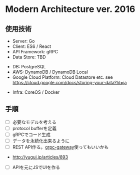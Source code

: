 # Modern Architecture ver. 2016

## 使用技術

* Server: Go
* Client: ES6 / React
* API Framework: gRPC
* Data Store: TBD
 - DB: PostgreSQL
 - AWS: DynamoDB / DynamoDB Local
 - Google Cloud Platform: Cloud Datastore etc. see https://cloud.google.com/docs/storing-your-data?hl=ja
* Infra: CoreOS / Docker

## 手順

* [ ] 必要なモデルを考える
* [ ] protocol bufferを定義
* [ ] gRPCでコード生成
* [ ] データを永続化出来るように
* [ ] REST API作る。[grpc-gateway](https://github.com/gengo/grpc-gateway)使ってもいいかも
 - http://yugui.jp/articles/893
* [ ] APIを元にJSでUIを作る
